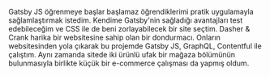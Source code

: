 Gatsby JS öğrenmeye başlar başlamaz öğrendiklerimi pratik uygulamayla sağlamlaştırmak istedim. Kendime Gatsby'nin sağladığı avantajları test edebileceğim ve CSS ile de beni zorlayabilecek bir site seçtim. Dasher & Crank harika bir websitesine sahip olan bir dondurmacı. Onların websitesinden yola çıkarak bu projemde Gatsby JS, GraphQL, Contentful ile çalıştım. Aynı zamanda sitede iki ürünlü ufak bir mağaza bölümünün bulunmasıyla birlikte küçük bir e-commerce çalışması da yapmış oldum. 
